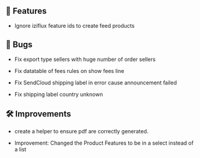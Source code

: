 ## 🚀 Features

- Ignore iziflux feature ids to create feed products


## 🐛 Bugs

- Fix export type sellers with huge number of order sellers

- Fix datatable of fees rules on show fees line

- Fix SendCloud shipping label in error cause announcement failed

- Fix shipping label country unknown


## 🛠️ Improvements

- create a helper to ensure pdf are correctly generated.

- Improvement: Changed the Product Features to be in a select instead of a list